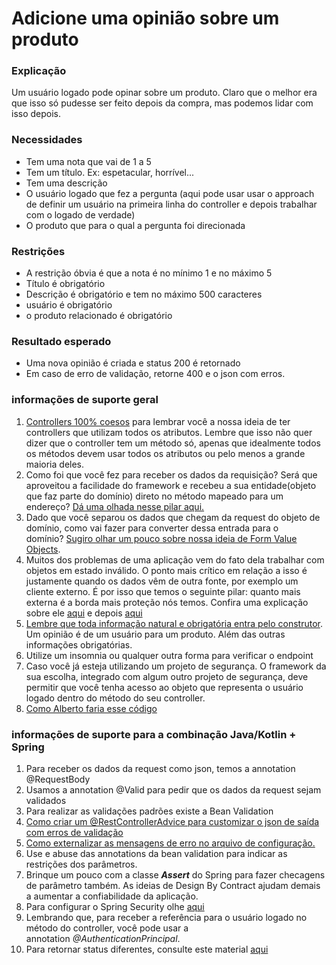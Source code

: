 # Adicione uma opinião sobre um produto

### Explicação

Um usuário logado pode opinar sobre um produto. Claro que o melhor era que isso só pudesse ser feito depois da compra, mas podemos lidar com isso depois.

### Necessidades

*   Tem uma nota que vai de 1 a 5
*   Tem um título. Ex: espetacular, horrível...
*   Tem uma descrição
*   O usuário logado que fez a pergunta (aqui pode usar usar o approach de definir um usuário na primeira linha do controller e depois trabalhar com o logado de verdade)
*   O produto que para o qual a pergunta foi direcionada

### Restrições

*   A restrição óbvia é que a nota é no mínimo 1 e no máximo 5
*   Título é obrigatório
*   Descrição é obrigatório e tem no máximo 500 caracteres
*   usuário é obrigatório
*   o produto relacionado é obrigatório

### Resultado esperado

*   Uma nova opinião é criada e status 200 é retornado
*   Em caso de erro de validação, retorne 400 e o json com erros.

### **informações de suporte geral**

1.  [Controllers 100% coesos](https://youtu.be/NNKG2TFctfo) para lembrar você a nossa ideia de ter controllers que utilizam todos os atributos. Lembre que isso não quer dizer que o controller tem um método só, apenas que idealmente todos os métodos devem usar todos os atributos ou pelo menos a grande maioria deles.
2.  Como foi que você fez para receber os dados da requisição? Será que aproveitou a facilidade do framework e recebeu a sua entidade(objeto que faz parte do domínio) direto no método mapeado para um endereço? [Dá uma olhada nesse pilar aqui.](https://youtu.be/AzyHKZwNg1A)
3.  Dado que você separou os dados que chegam da request do objeto de domínio, como vai fazer para converter dessa entrada para o domínio? [Sugiro olhar um pouco sobre nossa ideia de Form Value Objects](https://youtu.be/kzjSxBDQXp8).
4.  Muitos dos problemas de uma aplicação vem do fato dela trabalhar com objetos em estado inválido. O ponto mais crítico em relação a isso é justamente quando os dados vêm de outra fonte, por exemplo um cliente externo. É por isso que temos o seguinte pilar: quanto mais externa é a borda mais proteção nós temos. Confira uma explicação sobre ele [aqui](https://youtu.be/XPXOhvrJT1w) e depois [aqui](https://youtu.be/kkKqo80whqo)
5.  [Lembre que toda informação natural e obrigatória entra pelo construtor](https://youtu.be/NoKjl0xMt6w). Um opinião é de um usuário para um produto. Além das outras informações obrigatórias. 
6.  Utilize um insomnia ou qualquer outra forma para verificar o endpoint
8.  Caso você já esteja utilizando um projeto de segurança. O framework da sua escolha, integrado com algum outro projeto de segurança, deve permitir que você tenha acesso ao objeto que representa o usuário logado dentro do método do seu controller. 
9.  [Como Alberto faria esse código](https://youtu.be/VNDJfWzlwg4)

### informações de suporte para a combinação Java/Kotlin + Spring​

1.  Para receber os dados da request como json, temos a annotation @RequestBody
2.  Usamos a annotation @Valid para pedir que os dados da request sejam validados
3.  Para realizar as validações padrões existe a Bean Validation
4.  [Como criar um @RestControllerAdvice para customizar o json de saída com erros de validação](https://youtu.be/H6aM-4RaRrE)
5.  [Como externalizar as mensagens de erro no arquivo de configuração.](https://youtu.be/FO4HnZNCvoo)
6.  Use e abuse das annotations da bean validation para indicar as restrições dos parâmetros. 
7.  Brinque um pouco com a classe **_Assert_**​ ​do Spring para fazer checagens de parâmetro também. As ideias de Design By Contract ajudam demais a aumentar a confiabilidade da aplicação.
8.  Para configurar o Spring Security olhe [aqui](https://youtu.be/0I--CLsqC7w)
9.  Lembrando que, para receber a referência para o usuário logado no método do controller, você pode usar a annotation _@AuthenticationPrincipal_​.
10.  Para retornar status diferentes, consulte este material [aqui](https://youtu.be/CWe1yokaPf4)
